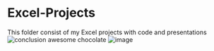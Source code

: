 # Excel-Projects

This folder consist of my Excel projects with code and presentations
![conclusion awesome chocolate](https://github.com/DivyanshiAgarwa1/Excel-Projects/assets/172874617/70367d37-272e-4d34-b6d4-7158bc30d006)
![image](https://github.com/DivyanshiAgarwa1/Excel-Projects/assets/172874617/0c2c1d06-e08a-4a4c-85f2-ce5a692864c4)
